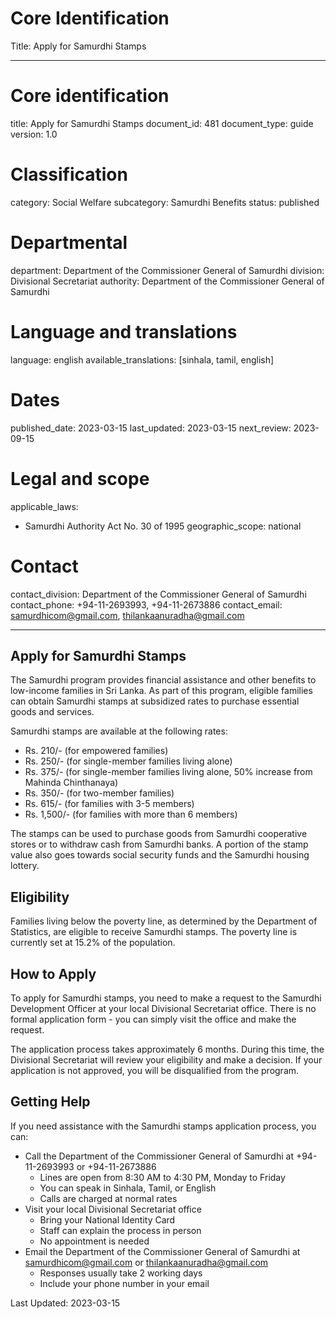 # Core Identification
Title: Apply for Samurdhi Stamps

---
# Core identification
title: Apply for Samurdhi Stamps
document_id: 481
document_type: guide
version: 1.0

# Classification
category: Social Welfare
subcategory: Samurdhi Benefits
status: published

# Departmental
department: Department of the Commissioner General of Samurdhi
division: Divisional Secretariat
authority: Department of the Commissioner General of Samurdhi

# Language and translations
language: english
available_translations: [sinhala, tamil, english]

# Dates
published_date: 2023-03-15
last_updated: 2023-03-15
next_review: 2023-09-15

# Legal and scope
applicable_laws:
  - Samurdhi Authority Act No. 30 of 1995
geographic_scope: national

# Contact
contact_division: Department of the Commissioner General of Samurdhi
contact_phone: +94-11-2693993, +94-11-2673886
contact_email: samurdhicom@gmail.com, thilankaanuradha@gmail.com

---

## Apply for Samurdhi Stamps

The Samurdhi program provides financial assistance and other benefits to low-income families in Sri Lanka. As part of this program, eligible families can obtain Samurdhi stamps at subsidized rates to purchase essential goods and services.

Samurdhi stamps are available at the following rates:

- Rs. 210/- (for empowered families)
- Rs. 250/- (for single-member families living alone)
- Rs. 375/- (for single-member families living alone, 50% increase from Mahinda Chinthanaya)
- Rs. 350/- (for two-member families)
- Rs. 615/- (for families with 3-5 members)
- Rs. 1,500/- (for families with more than 6 members)

The stamps can be used to purchase goods from Samurdhi cooperative stores or to withdraw cash from Samurdhi banks. A portion of the stamp value also goes towards social security funds and the Samurdhi housing lottery.

## Eligibility

Families living below the poverty line, as determined by the Department of Statistics, are eligible to receive Samurdhi stamps. The poverty line is currently set at 15.2% of the population.

## How to Apply

To apply for Samurdhi stamps, you need to make a request to the Samurdhi Development Officer at your local Divisional Secretariat office. There is no formal application form - you can simply visit the office and make the request.

The application process takes approximately 6 months. During this time, the Divisional Secretariat will review your eligibility and make a decision. If your application is not approved, you will be disqualified from the program.

## Getting Help

If you need assistance with the Samurdhi stamps application process, you can:

- Call the Department of the Commissioner General of Samurdhi at +94-11-2693993 or +94-11-2673886
    - Lines are open from 8:30 AM to 4:30 PM, Monday to Friday
    - You can speak in Sinhala, Tamil, or English
    - Calls are charged at normal rates
- Visit your local Divisional Secretariat office
    - Bring your National Identity Card
    - Staff can explain the process in person
    - No appointment is needed
- Email the Department of the Commissioner General of Samurdhi at samurdhicom@gmail.com or thilankaanuradha@gmail.com
    - Responses usually take 2 working days
    - Include your phone number in your email

Last Updated: 2023-03-15